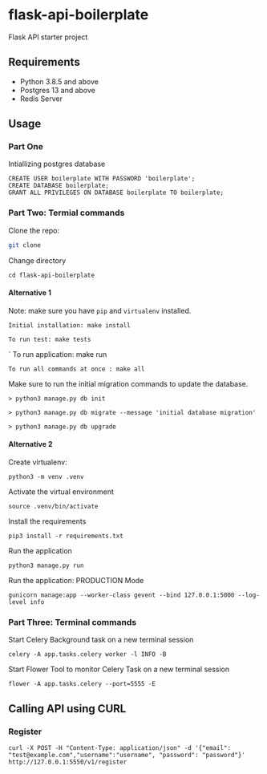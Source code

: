 # flask-api-boilerplate
Flask API starter project

## Requirements

- Python 3.8.5 and above
- Postgres 13 and above
- Redis Server

## Usage
### Part One
Intiallizing postgres database
```
CREATE USER boilerplate WITH PASSWORD 'boilerplate';
CREATE DATABASE boilerplate;
GRANT ALL PRIVILEGES ON DATABASE boilerplate TO boilerplate;
```
### Part Two: Termial commands
Clone the repo:

```bash
git clone 
```
Change directory
```
cd flask-api-boilerplate
```

#### Alternative 1
Note: make sure you have `pip` and `virtualenv` installed.

    Initial installation: make install

    To run test: make tests
`
    To run application: make run

    To run all commands at once : make all

Make sure to run the initial migration commands to update the database.
    
    > python3 manage.py db init

    > python3 manage.py db migrate --message 'initial database migration'

    > python3 manage.py db upgrade

#### Alternative 2
Create virtualenv:
```
python3 -m venv .venv
```
Activate the virtual environment
```
source .venv/bin/activate
```
Install the requirements
```
pip3 install -r requirements.txt
```
Run the application
```
python3 manage.py run
```
Run the application: PRODUCTION Mode
```
gunicorn manage:app --worker-class gevent --bind 127.0.0.1:5000 --log-level info
```
### Part Three: Terminal commands
Start Celery Background task on a new terminal session
```
celery -A app.tasks.celery worker -l INFO -B

```

Start Flower Tool to monitor Celery Task on a new terminal session
```
flower -A app.tasks.celery --port=5555 -E

```
## Calling API using CURL
### Register
```
curl -X POST -H "Content-Type: application/json" -d '{"email": "test@example.com","username":"username", "password": "password"}' http://127.0.0.1:5550/v1/register
```
